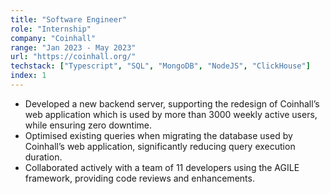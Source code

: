 ```yaml
---
title: "Software Engineer"
role: "Internship"
company: "Coinhall"
range: "Jan 2023 - May 2023"
url: "https://coinhall.org/"
techstack: ["Typescript", "SQL", "MongoDB", "NodeJS", "ClickHouse"]
index: 1
---
```


- Developed a new backend server, supporting the redesign of Coinhall’s web application which is used by more than 3000 weekly active users, while ensuring zero downtime.
- Optimised existing queries when migrating the database used by Coinhall’s web application, significantly reducing query execution duration.
- Collaborated actively with a team of 11 developers using the AGILE framework, providing code reviews and enhancements.
